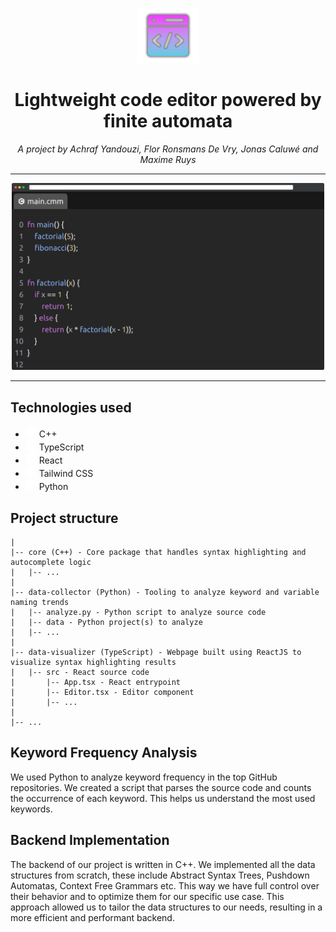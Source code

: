 <p align="center">
  <img src="./images/logo.png" width="100">
</p>


<h1 align="center">Lightweight code editor powered by finite automata</h1>

<p style="text-align: center;">
    <em>
        A project by Achraf Yandouzi, Flor Ronsmans De Vry, Jonas Caluwé and Maxime Ruys
    </em>
</p>

---

<p align="center">
    <img src="./images/screenshot.png" width="500">
</p>

---

## Technologies used

- <img src="https://simpleicons.org/icons/cplusplus.svg" width="18" height="18" style="filter: brightness(0) invert(1);"> C++
- <img src="https://simpleicons.org/icons/typescript.svg" width="18" height="18" style="filter: brightness(0) invert(1);"> TypeScript
- <img src="https://simpleicons.org/icons/react.svg" width="18" height="18" style="filter: brightness(0) invert(1);"> React
- <img src="https://simpleicons.org/icons/tailwindcss.svg" width="18" height="18" style="filter: brightness(0) invert(1);"> Tailwind CSS
- <img src="https://simpleicons.org/icons/python.svg" width="18" height="18" style="filter: brightness(0) invert(1);"> Python

## Project structure

```
|
|-- core (C++) - Core package that handles syntax highlighting and autocomplete logic
|   |-- ...
|
|-- data-collector (Python) - Tooling to analyze keyword and variable naming trends
|   |-- analyze.py - Python script to analyze source code
|   |-- data - Python project(s) to analyze
|   |-- ...
|
|-- data-visualizer (TypeScript) - Webpage built using ReactJS to visualize syntax highlighting results
|   |-- src - React source code
|       |-- App.tsx - React entrypoint
|       |-- Editor.tsx - Editor component
|       |-- ...
|
|-- ...
```

## Keyword Frequency Analysis

We used Python to analyze keyword frequency in the top GitHub repositories. We created a script that parses the source
code and counts the occurrence of each keyword. This helps us understand the most used keywords.

## Backend Implementation

The backend of our project is written in C++. We implemented all the data structures from scratch, these include
Abstract Syntax Trees, Pushdown Automatas, Context Free Grammars etc. This way we have full control over their behavior and to optimize them for our
specific use case. This approach allowed us to tailor the data structures to our needs, resulting in a more efficient
and performant backend.